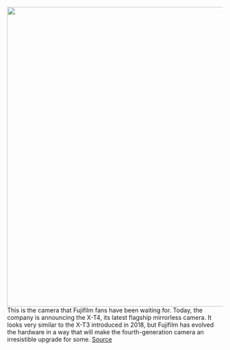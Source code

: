 <img src='https://cdn.vox-cdn.com/thumbor/ulooWh0wVUsX06x6KNwU6yrE9eQ=/0x0:2040x1147/1200x675/filters:focal(857x411:1183x737)/cdn.vox-cdn.com/uploads/chorus_image/image/66375783/DSCF5496.0.jpg' width='700px' /><br/>
This is the camera that Fujifilm fans have been waiting for. Today, the company is announcing the X-T4, its latest flagship mirrorless camera. It looks very similar to the X-T3 introduced in 2018, but Fujifilm has evolved the hardware in a way that will make the fourth-generation camera an irresistible upgrade for some.
<a href='https://www.theverge.com/2020/2/26/21151718/fujifilm-xt4-announced-specs-pricing-ibis-stabilization-vlogging'> Source <a/>